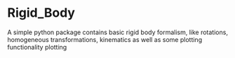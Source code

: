 # Rigid_Body
A simple python package contains basic rigid body formalism, like rotations, homogeneous transformations, kinematics as well as some plotting functionality plotting
